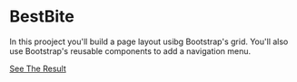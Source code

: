 # BestBite



In this prooject you'll build a page layout usibg Bootstrap's grid. You'll also use Bootstrap's reusable components to add a navigation menu.





[See The Result](https://denishromenko.gitbooks.io/codeacademy_doc/content/html_css_projects/bestbite.html)


